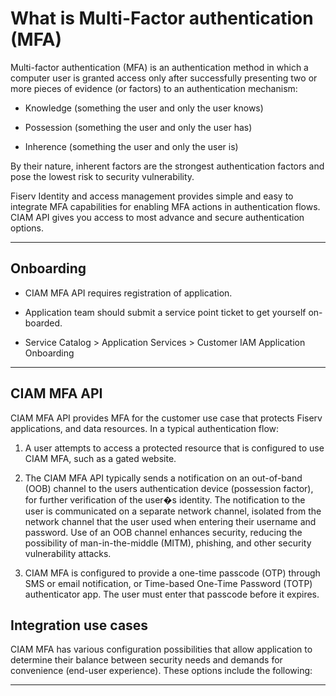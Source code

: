 # What is Multi-Factor authentication (MFA)  

Multi-factor authentication (MFA) is an authentication method in which a computer user is granted access only after successfully presenting two or more pieces of evidence (or factors) to an authentication mechanism:  


- Knowledge (something the user and only the user knows)  

- Possession (something the user and only the user has)  

- Inherence (something the user and only the user is)  

By their nature, inherent factors are the strongest authentication factors and pose the lowest risk to security vulnerability.  

Fiserv Identity and access management  provides  simple and easy to integrate MFA  capabilities for enabling MFA actions in authentication flows. CIAM API gives you access to  most advance and secure authentication options.  

---  

## Onboarding 

- CIAM MFA API requires registration of application.

- Application team should submit a service point ticket to get yourself on-boarded.

- Service Catalog > Application Services > Customer IAM Application Onboarding

---

## CIAM MFA API  

CIAM MFA API provides MFA for the customer use case that protects Fiserv applications, and data resources. In a typical authentication flow:  

1. A user attempts to access a protected resource that is configured to use CIAM MFA, such as a gated website.  

2. The CIAM MFA API typically sends a notification on an out-of-band (OOB) channel to the users authentication device (possession factor), for further verification of the user�s identity. The notification to the user is communicated on a separate network channel, isolated from the network channel that the user used when entering their username and password. Use of an OOB channel enhances security, reducing the possibility of man-in-the-middle (MITM), phishing, and other security vulnerability attacks.  

3. CIAM MFA is configured to provide a one-time passcode (OTP) through SMS  or email notification, or Time-based One-Time Password (TOTP) authenticator app. The user must enter that passcode before it expires.  



## Integration use cases  

CIAM MFA has various configuration possibilities that allow application to determine their balance between security needs and demands for convenience (end-user experience). These options include the following:

<!-- type: row -->

<!-- type: card
title: MFA using SMS or Email
description: CIAM MFA API allows application to use Email ar SMS as authetnication factor.
link: ?path=docs/ciam-mfa/sms-email.md
-->

<!-- type: card
title:  MFA using TOTP
description:  CIAM MFA API allows application to use Modern TOTP  authentication..
link: ?path=docs/ciam-mfa/TOTP.md
-->

<!-- type: card
title: MFA using Yubikey
description: Allows used to authenticate using hardware token device.
link: ?path=docs/ciam-mfa/yubikey.md
-->

<!-- type: row-end -->

---
